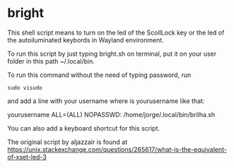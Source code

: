# bright
This shell script means to turn on the led of the ScollLock key or the led of the autoiluminated keybords in Wayland environment.

To run this script by just typing bright.sh on terminal, put it on your user folder in this path ~/.local/bin.

To run this command without the need of typing password, run

    sudo visudo

and add a line with your username where is yourusername like that:

yourusername ALL=(ALL) NOPASSWD: /home/jorge/.local/bin/brilha.sh

You can also add a keyboard shortcut for this script.

The original script by aljazzair is found at https://unix.stackexchange.com/questions/265617/what-is-the-equivalent-of-xset-led-3
